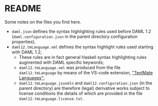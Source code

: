 # README

Some notes on the files you find here.

  - `daml.json` defines the syntax highlighting rules used before DAML
    1.2 (`daml.configuration.json` in the parent directory
    configuration properties);
  - `daml12.tmLanguage.xml` defines the syntax highlight rules used
    starting with DAML 1.2;
    - These rules are in fact general Haskell syntax highlighting
      rules augmented with DAML specific keywords;
    - `daml12.tmLanguage.xml` was produced from the file
      `daml12.tmLanguage` by means of the VS-code extension,
      ["TextMate
      Languages"](https://marketplace.visualstudio.com/items?itemName=Togusa09.tmlanguage);
    - `daml12.tmLanguage.jsoxmln` and `daml12.configuration.json` (in the
      parent directory) are therefore (legal) derivative works subject
      to license conditions the details of which are provided in the
      file `daml12.tmLanguage.license.txt`.
